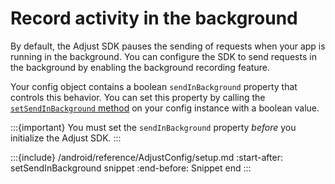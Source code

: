# Record activity in the background

By default, the Adjust SDK pauses the sending of requests when your app is running in the background. You can configure the SDK to send requests in the background by enabling the background recording feature.

Your config object contains a boolean `sendInBackground` property that controls this behavior. You can set this property by calling the [`setSendInBackground` method](android-setSendInBackground-invocation) on your config instance with a boolean value.

:::{important}
You must set the `sendInBackground` property *before* you initialize the Adjust SDK.
:::

:::{include} /android/reference/AdjustConfig/setup.md
:start-after: setSendInBackground snippet
:end-before: Snippet end
:::
